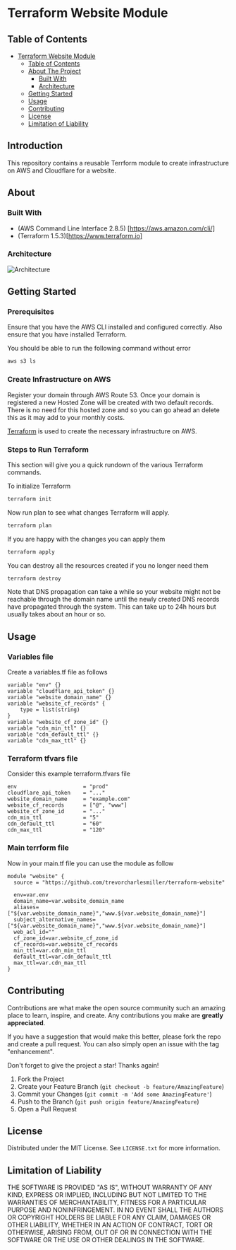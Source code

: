 # Terraform Website Module

## Table of Contents
- [Terraform Website Module](#terraform-website-module)
  - [Table of Contents](#table-of-contents)
  - [About The Project](#about-the-project)
    - [Built With](#built-with)
    - [Architecture](#architecture)
  - [Getting Started](#getting-started)
  - [Usage](#usage)
  - [Contributing](#contributing)
  - [License](#license)
  - [Limitation of Liability](#limitation-of-liability)

## Introduction
This repository contains a reusable Terrform module to create infrastructure on AWS and Cloudflare for a website.

## About


### Built With
- (AWS Command Line Interface 2.8.5) [https://aws.amazon.com/cli/]
- (Terraform 1.5.3)[https://www.terraform.io]

### Architecture
![Architecture](architecture.png)

## Getting Started

### Prerequisites
Ensure that you have the AWS CLI installed and configured correctly. Also ensure that you have installed Terraform.

You should be able to run the following command without error
```sh
aws s3 ls
```

### Create Infrastructure on AWS

Register your domain through AWS Route 53. Once your domain is registered a new Hosted Zone will be created with two default records. There is no need for this hosted zone and so you can go ahead an delete this as it may add to your monthly costs.

[Terraform](https://www.terraform.io) is used to create the necessary infrastructure on AWS.


### Steps to Run Terraform

This section will give you a quick rundown of the various Terraform commands.

To initialize Terraform
```sh
terraform init
```

Now run plan to see what changes Terraform will apply.
```sh
terraform plan
```

If you are happy with the changes you can apply them
```sh
terraform apply
```

You can destroy all the resources created if you no longer need them
```sh
terraform destroy
```

Note that DNS propagation can take a while so your website might not be reachable through the domain name until the newly created DNS records have propagated through the system. This can take up to 24h hours but usually takes about an hour or so.

## Usage

### Variables file
Create a variables.tf file as follows
```
variable "env" {}
variable "cloudflare_api_token" {}
variable "website_domain_name" {}
variable "website_cf_records" {
    type = list(string)
}
variable "website_cf_zone_id" {}
variable "cdn_min_ttl" {}
variable "cdn_default_ttl" {}
variable "cdn_max_ttl" {}
```

### Terraform tfvars file
Consider this example terraform.tfvars file
```
env                     = "prod"
cloudflare_api_token    = "..."
website_domain_name     = "example.com"
website_cf_records      = ["@", "www"]
website_cf_zone_id      = "..."
cdn_min_ttl             = "5"
cdn_default_ttl         = "60"
cdn_max_ttl             = "120"
```

### Main terrform file
Now in your main.tf file you can use the module as follow
```
module "website" {
  source = "https://github.com/trevorcharlesmiller/terraform-website"

  env=var.env
  domain_name=var.website_domain_name
  aliases=["${var.website_domain_name}","www.${var.website_domain_name}"]
  subject_alternative_names=["${var.website_domain_name}","www.${var.website_domain_name}"]
  web_acl_id=""
  cf_zone_id=var.website_cf_zone_id
  cf_records=var.website_cf_records
  min_ttl=var.cdn_min_ttl
  default_ttl=var.cdn_default_ttl
  max_ttl=var.cdn_max_ttl
}
```

## Contributing

Contributions are what make the open source community such an amazing place to learn, inspire, and create. Any contributions you make are **greatly appreciated**.

If you have a suggestion that would make this better, please fork the repo and create a pull request. You can also simply open an issue with the tag "enhancement".

Don't forget to give the project a star! Thanks again!

1. Fork the Project
2. Create your Feature Branch (`git checkout -b feature/AmazingFeature`)
3. Commit your Changes (`git commit -m 'Add some AmazingFeature'`)
4. Push to the Branch (`git push origin feature/AmazingFeature`)
5. Open a Pull Request

## License

Distributed under the MIT License. See `LICENSE.txt` for more information.

## Limitation of Liability

THE SOFTWARE IS PROVIDED "AS IS", WITHOUT WARRANTY OF ANY KIND, EXPRESS OR
IMPLIED, INCLUDING BUT NOT LIMITED TO THE WARRANTIES OF MERCHANTABILITY,
FITNESS FOR A PARTICULAR PURPOSE AND NONINFRINGEMENT. IN NO EVENT SHALL THE
AUTHORS OR COPYRIGHT HOLDERS BE LIABLE FOR ANY CLAIM, DAMAGES OR OTHER
LIABILITY, WHETHER IN AN ACTION OF CONTRACT, TORT OR OTHERWISE, ARISING FROM,
OUT OF OR IN CONNECTION WITH THE SOFTWARE OR THE USE OR OTHER DEALINGS IN THE
SOFTWARE.
